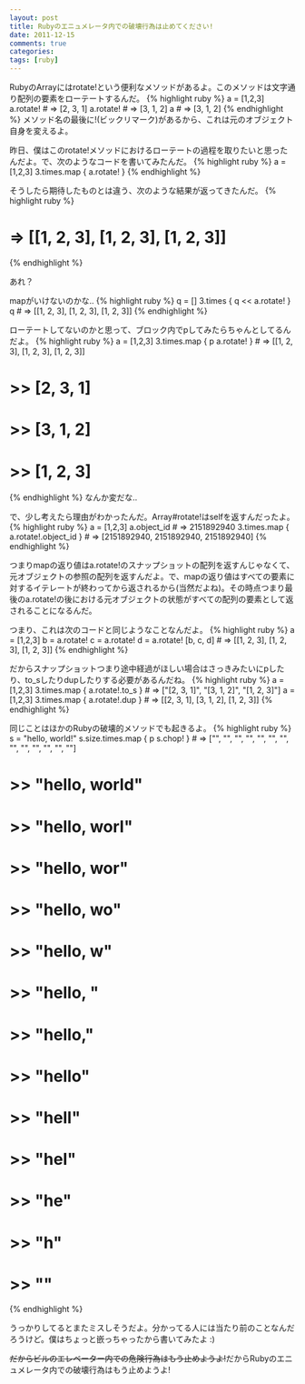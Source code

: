 ```yaml
---
layout: post
title: Rubyのエニュメレータ内での破壊行為は止めてください!
date: 2011-12-15
comments: true
categories:
tags: [ruby]
---
```


RubyのArrayにはrotate!という便利なメソッドがあるよ。このメソッドは文字通り配列の要素をローテートするんだ。
{% highlight ruby %}
 a = [1,2,3]
 a.rotate! # => [2, 3, 1]
 a.rotate! # => [3, 1, 2]
 a # => [3, 1, 2]
{% endhighlight %}
メソッド名の最後に!(ビックリマーク)があるから、これは元のオブジェクト自身を変えるよ。

昨日、僕はこのrotate!メソッドにおけるローテートの過程を取りたいと思ったんだよ。で、次のようなコードを書いてみたんだ。
{% highlight ruby %}
 a = [1,2,3]
 3.times.map { a.rotate! }
{% endhighlight %}

そうしたら期待したものとは違う、次のような結果が返ってきたんだ。
{% highlight ruby %}
 # => [[1, 2, 3], [1, 2, 3], [1, 2, 3]]
{% endhighlight %}

あれ？

mapがいけないのかな..
{% highlight ruby %}
 q = []
 3.times { q << a.rotate! }
 q # => [[1, 2, 3], [1, 2, 3], [1, 2, 3]]
{% endhighlight %}

ローテートしてないのかと思って、ブロック内でpしてみたらちゃんとしてるんだよ。
{% highlight ruby %}
 a = [1,2,3]
 3.times.map { p a.rotate! } # => [[1, 2, 3], [1, 2, 3], [1, 2, 3]]
 # >> [2, 3, 1]
 # >> [3, 1, 2]
 # >> [1, 2, 3]
{% endhighlight %}
なんか変だな..

で、少し考えたら理由がわかったんだ。Array#rotate!はselfを返すんだったよ。
{% highlight ruby %}
 a = [1,2,3]
 a.object_id # => 2151892940
 3.times.map { a.rotate!.object_id } # => [2151892940, 2151892940, 2151892940]
{% endhighlight %}

つまりmapの返り値はa.rotate!のスナップショットの配列を返すんじゃなくて、元オブジェクトの参照の配列を返すんだよ。で、mapの返り値はすべての要素に対するイテレートが終わってから返されるから(当然だよね)。その時点つまり最後のa.rotate!の後における元オブジェクトの状態がすべての配列の要素として返されることになるんだ。

つまり、これは次のコードと同じようなことなんだよ。
{% highlight ruby %}
 a = [1,2,3]
 b = a.rotate!
 c = a.rotate!
 d = a.rotate!
 [b, c, d] # => [[1, 2, 3], [1, 2, 3], [1, 2, 3]]
{% endhighlight %}

だからスナップショットつまり途中経過がほしい場合はさっきみたいにpしたり、to_sしたりdupしたりする必要があるんだね。
{% highlight ruby %}
 a = [1,2,3]
 3.times.map { a.rotate!.to_s } # => ["[2, 3, 1]", "[3, 1, 2]", "[1, 2, 3]"]
 a = [1,2,3]
 3.times.map { a.rotate!.dup } # => [[2, 3, 1], [3, 1, 2], [1, 2, 3]]
{% endhighlight %}

同じことはほかのRubyの破壊的メソッドでも起きるよ。
{% highlight ruby %}
 s = "hello, world!"
 s.size.times.map { p s.chop! } # => ["", "", "", "", "", "", "", "", "", "", "", "", ""]
 # >> "hello, world"
 # >> "hello, worl"
 # >> "hello, wor"
 # >> "hello, wo"
 # >> "hello, w"
 # >> "hello, "
 # >> "hello,"
 # >> "hello"
 # >> "hell"
 # >> "hel"
 # >> "he"
 # >> "h"
 # >> ""
{% endhighlight %}

うっかりしてるとまたミスしそうだよ。分かってる人には当たり前のことなんだろうけど。僕はちょっと嵌っちゃったから書いてみたよ :)

<del datetime="2011-12-15T07:17:25+09:00">だからビルのエレベーター内での危険行為はもう止めようよ!</del>だからRubyのエニュメレータ内での破壊行為はもう止めようよ!
